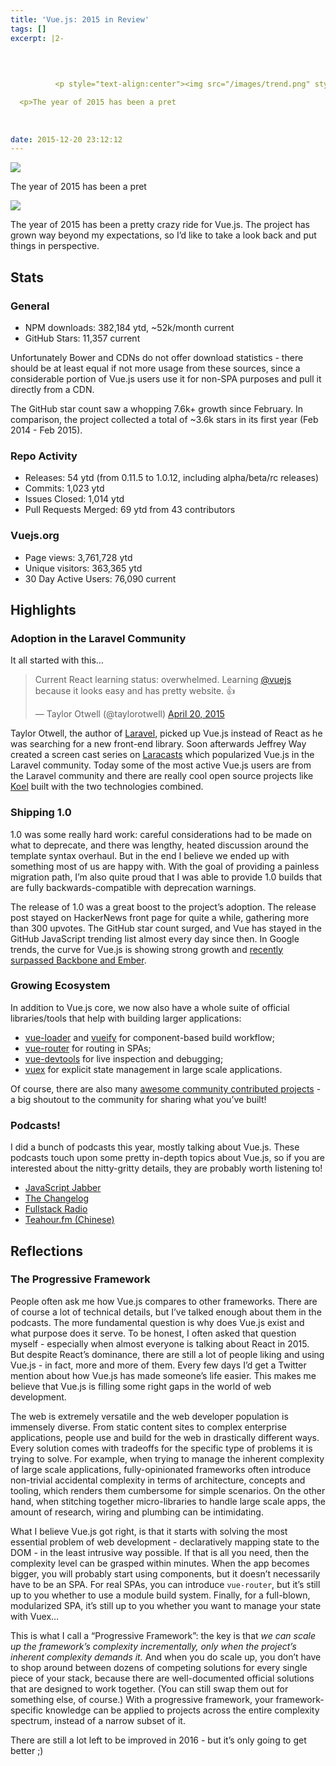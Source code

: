 ```yaml
---
title: 'Vue.js: 2015 in Review'
tags: []
excerpt: |2-

      
        
        
          <p style="text-align:center"><img src="/images/trend.png" style="width:600px;display:inline-block"></p>

  <p>The year of 2015 has been a pret
        
      
      
date: 2015-12-20 23:12:12
---
```


![](/images/trend.png)

The year of 2015 has been a pret
<!-- more -->
![](/images/trend.png)

The year of 2015 has been a pretty crazy ride for Vue.js. The project has grown way beyond my expectations, so I’d like to take a look back and put things in perspective.

## [](#Stats "Stats")Stats

### [](#General "General")General

*   NPM downloads: 382,184 ytd, ~52k/month current
*   GitHub Stars: 11,357 current

Unfortunately Bower and CDNs do not offer download statistics - there should be at least equal if not more usage from these sources, since a considerable portion of Vue.js users use it for non-SPA purposes and pull it directly from a CDN.

The GitHub star count saw a whopping 7.6k+ growth since February. In comparison, the project collected a total of ~3.6k stars in its first year (Feb 2014 - Feb 2015).

### [](#Repo-Activity "Repo Activity")Repo Activity

*   Releases: 54 ytd (from 0.11.5 to 1.0.12, including alpha/beta/rc releases)
*   Commits: 1,023 ytd
*   Issues Closed: 1,014 ytd
*   Pull Requests Merged: 69 ytd from 43 contributors

### [](#Vuejs-org "Vuejs.org")Vuejs.org

*   Page views: 3,761,728 ytd
*   Unique visitors: 363,365 ytd
*   30 Day Active Users: 76,090 current

## [](#Highlights "Highlights")Highlights

### [](#Adoption-in-the-Laravel-Community "Adoption in the Laravel Community")Adoption in the Laravel Community

It all started with this…

> Current React learning status: overwhelmed. Learning [@vuejs](https://twitter.com/vuejs) because it looks easy and has pretty website. 👍
> 
> — Taylor Otwell (@taylorotwell) [April 20, 2015](https://twitter.com/taylorotwell/status/590281695581982720)

Taylor Otwell, the author of [Laravel](https://laravel.com/), picked up Vue.js instead of React as he was searching for a new front-end library. Soon afterwards Jeffrey Way created a screen cast series on [Laracasts](https://laracasts.com) which popularized Vue.js in the Laravel community. Today some of the most active Vue.js users are from the Laravel community and there are really cool open source projects like [Koel](http://koel.phanan.net/) built with the two technologies combined.

### [](#Shipping-1-0 "Shipping 1.0")Shipping 1.0

1.0 was some really hard work: careful considerations had to be made on what to deprecate, and there was lengthy, heated discussion around the template syntax overhaul. But in the end I believe we ended up with something most of us are happy with. With the goal of providing a painless migration path, I’m also quite proud that I was able to provide 1.0 builds that are fully backwards-compatible with deprecation warnings.

The release of 1.0 was a great boost to the project’s adoption. The release post stayed on HackerNews front page for quite a while, gathering more than 300 upvotes. The GitHub star count surged, and Vue has stayed in the GitHub JavaScript trending list almost every day since then. In Google trends, the curve for Vue.js is showing strong growth and [recently surpassed Backbone and Ember](https://www.google.com/trends/explore#q=vuejs%20%2B%20vue.js%2C%20backbone.js%20%2B%20backbonejs%2C%20emberjs%20%2B%20ember.js&cmpt=q&tz=Etc%2FGMT%2B5).

### [](#Growing-Ecosystem "Growing Ecosystem")Growing Ecosystem

In addition to Vue.js core, we now also have a whole suite of official libraries/tools that help with building larger applications:

*   [vue-loader](https://github.com/vuejs/vue-loader) and [vueify](https://github.com/vuejs/vueify) for component-based build workflow;
*   [vue-router](https://github.com/vuejs/vue-router) for routing in SPAs;
*   [vue-devtools](https://github.com/vuejs/vue-devtools) for live inspection and debugging;
*   [vuex](https://github.com/vuejs/vuex) for explicit state management in large scale applications.

Of course, there are also many [awesome community contributed projects](https://github.com/vuejs/awesome-vue#libraries--plugins) - a big shoutout to the community for sharing what you’ve built!

### [](#Podcasts "Podcasts!")Podcasts!

I did a bunch of podcasts this year, mostly talking about Vue.js. These podcasts touch upon some pretty in-depth topics about Vue.js, so if you are interested about the nitty-gritty details, they are probably worth listening to!

*   [JavaScript Jabber](https://devchat.tv/js-jabber/187-jsj-vue-js-with-evan-you)
*   [The Changelog](https://changelog.com/184/)
*   [Fullstack Radio](http://www.fullstackradio.com/30)
*   [Teahour.fm (Chinese)](http://teahour.fm/2015/08/16/vuejs-creator-evan-you.html)

## [](#Reflections "Reflections")Reflections

### [](#The-Progressive-Framework "The Progressive Framework")The Progressive Framework

People often ask me how Vue.js compares to other frameworks. There are of course a lot of technical details, but I’ve talked enough about them in the podcasts. The more fundamental question is why does Vue.js exist and what purpose does it serve. To be honest, I often asked that question myself - especially when almost everyone is talking about React in 2015. But despite React’s dominance, there are still a lot of people liking and using Vue.js - in fact, more and more of them. Every few days I’d get a Twitter mention about how Vue.js has made someone’s life easier. This makes me believe that Vue.js is filling some right gaps in the world of web development.

The web is extremely versatile and the web developer population is immensely diverse. From static content sites to complex enterprise applications, people use and build for the web in drastically different ways. Every solution comes with tradeoffs for the specific type of problems it is trying to solve. For example, when trying to manage the inherent complexity of large scale applications, fully-opinionated frameworks often introduce non-trivial accidental complexity in terms of architecture, concepts and tooling, which renders them cumbersome for simple scenarios. On the other hand, when stitching together micro-libraries to handle large scale apps, the amount of research, wiring and plumbing can be intimidating.

What I believe Vue.js got right, is that it starts with solving the most essential problem of web development - declaratively mapping state to the DOM - in the least intrusive way possible. If that is all you need, then the complexity level can be grasped within minutes. When the app becomes bigger, you will probably start using components, but it doesn’t necessarily have to be an SPA. For real SPAs, you can introduce `vue-router`, but it’s still up to you whether to use a module build system. Finally, for a full-blown, modularized SPA, it’s still up to you whether you want to manage your state with Vuex…

This is what I call a “Progressive Framework”: the key is that _we can scale up the framework’s complexity incrementally, only when the project’s inherent complexity demands it._ And when you do scale up, you don’t have to shop around between dozens of competing solutions for every single piece of your stack, because there are well-documented official solutions that are designed to work together. (You can still swap them out for something else, of course.) With a progressive framework, your framework-specific knowledge can be applied to projects across the entire complexity spectrum, instead of a narrow subset of it.

There are still a lot left to be improved in 2016 - but it’s only going to get better ;)